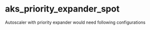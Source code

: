 # aks_priority_expander_spot
Autoscaler with priority expander would need following configurations 

